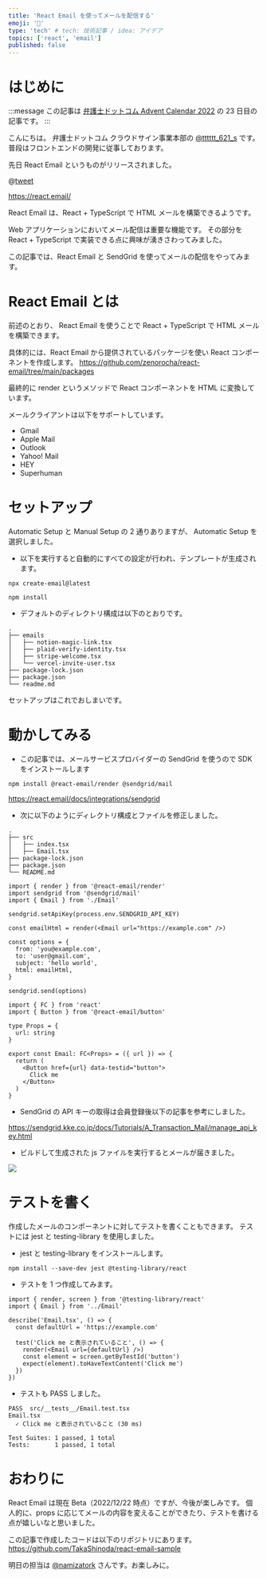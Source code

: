 ```yaml
---
title: 'React Email を使ってメールを配信する'
emoji: '📨'
type: 'tech' # tech: 技術記事 / idea: アイデア
topics: ['react', 'email']
published: false
---
```


# はじめに

:::message
この記事は [弁護士ドットコム Advent Calendar 2022](https://qiita.com/advent-calendar/2022/bengo4com) の 23 日目の記事です。
:::

こんにちは。
弁護士ドットコム クラウドサイン事業本部の [@tttttt_621_s](https://twitter.com/tttttt_621_s) です。
普段はフロントエンドの開発に従事しております。

先日 React Email というものがリリースされました。

@[tweet](https://twitter.com/zenorocha/status/1600149944060420097?s=20&t=A2QtcWe9u5kdpwReHuNOgQ)

https://react.email/

React Email は、React + TypeScript で HTML メールを構築できるようです。

Web アプリケーションにおいてメール配信は重要な機能です。
その部分を React + TypeScript で実装できる点に興味が湧きさわってみました。

この記事では、React Email と SendGrid を使ってメールの配信をやってみます。

# React Email とは

前述のとおり、 React Email を使うことで React + TypeScript で HTML メールを構築できます。

具体的には、React Email から提供されているパッケージを使い React コンポーネントを作成します。
https://github.com/zenorocha/react-email/tree/main/packages

最終的に render というメソッドで React コンポーネントを HTML に変換しています。

メールクライアントは以下をサポートしています。

- Gmail
- Apple Mail
- Outlook
- Yahoo! Mail
- HEY
- Superhuman

# セットアップ

Automatic Setup と Manual Setup の 2 通りありますが、 Automatic Setup を選択しました。

- 以下を実行すると自動的にすべての設定が行われ、テンプレートが生成されます。

```
npx create-email@latest
```

```
npm install
```

- デフォルトのディレクトリ構成は以下のとおりです。

```
.
├── emails
│   ├── notion-magic-link.tsx
│   ├── plaid-verify-identity.tsx
│   ├── stripe-welcome.tsx
│   └── vercel-invite-user.tsx
├── package-lock.json
├── package.json
└── readme.md
```

セットアップはこれでおしまいです。

# 動かしてみる

- この記事では、メールサービスプロバイダーの SendGrid を使うので SDK をインストールします

```
npm install @react-email/render @sendgrid/mail
```

https://react.email/docs/integrations/sendgrid

- 次に以下のようにディレクトリ構成とファイルを修正しました。

```
.
├── src
│   ├── index.tsx
│   ├── Email.tsx
├── package-lock.json
├── package.json
└── README.md
```

```tsx: src/index.tsx
import { render } from '@react-email/render'
import sendgrid from '@sendgrid/mail'
import { Email } from './Email'

sendgrid.setApiKey(process.env.SENDGRID_API_KEY)

const emailHtml = render(<Email url="https://example.com" />)

const options = {
  from: 'you@example.com',
  to: 'user@gmail.com',
  subject: 'hello world',
  html: emailHtml,
}

sendgrid.send(options)
```

```tsx: src/Email.tsx
import { FC } from 'react'
import { Button } from '@react-email/button'

type Props = {
  url: string
}

export const Email: FC<Props> = ({ url }) => {
  return (
    <Button href={url} data-testid="button">
      Click me
    </Button>
  )
}

```

- SendGrid の API キーの取得は会員登録後以下の記事を参考にしました。

https://sendgrid.kke.co.jp/docs/Tutorials/A_Transaction_Mail/manage_api_key.html

- ビルドして生成された js ファイルを実行するとメールが届きました。

![](https://storage.googleapis.com/zenn-user-upload/718c34919fd4-20221215.png)

# テストを書く

作成したメールのコンポーネントに対してテストを書くこともできます。
テストには jest と testing-library を使用しました。

- jest と testing-library をインストールします。

```
npm install --save-dev jest @testing-library/react
```

- テストを 1 つ作成してみます。

```tsx: src/__tests__/Email.test.tsx
import { render, screen } from '@testing-library/react'
import { Email } from '../Email'

describe('Email.tsx', () => {
  const defaultUrl = 'https://example.com'

  test('Click me と表示されていること', () => {
    render(<Email url={defaultUrl} />)
    const element = screen.getByTestId('button')
    expect(element).toHaveTextContent('Click me')
  })
})
```

- テストも PASS しました。

```
PASS  src/__tests__/Email.test.tsx
Email.tsx
  ✓ Click me と表示されていること (30 ms)

Test Suites: 1 passed, 1 total
Tests:       1 passed, 1 total
```

# おわりに

React Email は現在 Beta（2022/12/22 時点）ですが、今後が楽しみです。
個人的に、props に応じてメールの内容を変えることができたり、テストを書ける点が嬉しいなと思いました。

この記事で作成したコードは以下のリポジトリにあります。
https://github.com/TakaShinoda/react-email-sample

明日の担当は [@namizatork](https://qiita.com/namizatork) さんです。お楽しみに。
